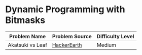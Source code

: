 
# Dynamic Programming with Bitmasks

| Problem Name   | Problem Source                                                  | Difficulty Level |
|----------------|-----------------------------------------------------------------|------------------|
| Akatsuki vs Leaf   | [HackerEarth](https://www.hackerearth.com/practice/algorithms/dynamic-programming/bit-masking/practice-problems/algorithm/akatsuki-vs-leaf-circuit/)  | Medium             |

